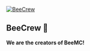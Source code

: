[![BeeCrew](https://avatars.githubusercontent.com/u/120317768?s=200&v=4)](https://github.com/BeeCrew)
## BeeCrew 🐝
**We are the creators of BeeMC!**
